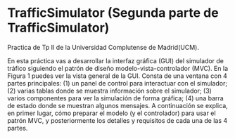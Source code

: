 # TrafficSimulator (Segunda parte de TrafficSimulator) 
Practica de Tp II de la Universidad Complutense de Madrid(UCM). 

En esta práctica vas a desarrollar la interfaz gráfica (GUI) del simulador de tráfico siguiendo el
patrón de diseño modelo-vista-controlador (MVC). En la Figura 1 puedes ver la vista general
de la GUI. Consta de una ventana con 4 partes principales: (1) un panel de control para
interactuar con el simulador; (2) varias tablas donde se muestra información sobre el
simulador; (3) varios componentes para ver la simulación de forma gráfica; (4) una barra de
estado donde se muestran algunos mensajes. A continuación se explica, en primer lugar,
cómo preparar el modelo (y el controlador) para usar el patrón MVC, y posteriormente los
detalles y requisitos de cada una de las 4 partes.
